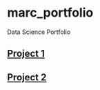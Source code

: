 # marc_portfolio
Data Science Portfolio

## [Project 1](https://raw.githubusercontent.com/marcdugu/ML_CosmicStrings_project/main/ML_report.pdf)

## [Project 2](https://marcdugu.github.io/ML_CosmicStrings_project/ML_report.pdf)
